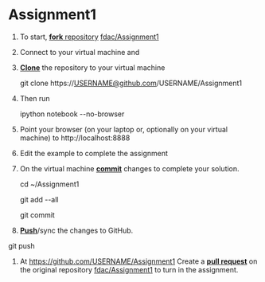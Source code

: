 Assignment1
===========
1. To start, [**fork** repository][forking] [fdac/Assignment1][assignment]
1. Connect to your virtual machine and
1. [**Clone**][ref-clone] the repository to your virtual machine

    git clone https://USERNAME@github.com/USERNAME/Assignment1	

1. Then run

   ipython notebook --no-browser

1. Point your browser (on your laptop or, optionally on your virtual
   machine) to http://localhost:8888
1. Edit the example to complete the assignment
1. On the virtual machine [**commit**][ref-commit] changes to complete your solution.

   cd ~/Assignment1

   git add --all

   git commit

1. [**Push**][ref-push]/sync the changes to GitHub.

  git push

1. At https://github.com/USERNAME/Assignment1
   Create a [**pull request**][pull-request] on the
   original repository [fdac/Assignment1][assignment]  to
   turn in the assignment.

<!-- Links -->
[assignment]: https://github.com/fdac/Assignment1
[forking]: https://guides.github.com/activities/forking/
[ref-clone]: http://gitref.org/creating/#clone
[ref-commit]: http://gitref.org/basic/#commit
[ref-push]: http://gitref.org/remotes/#push
[pull-request]: https://help.github.com/articles/creating-a-pull-request


